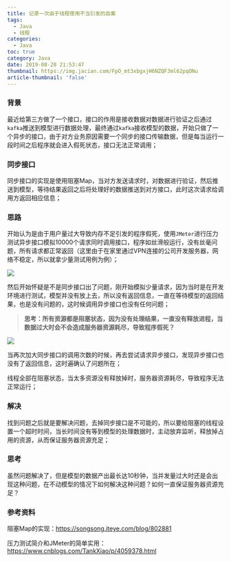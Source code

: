 ```yaml
---
title: 记录一次由于线程使用不当引发的血案
tags:
  - Java
  - 线程
categories:
  - Java
toc: true
category: Java
date: 2019-08-20 21:53:47
thumbnail: https://img.jacian.com/FpO_mt3xbgxjH6NZQF3ml62pqONu
article-thumbnail: 'false'
---
```


### 背景

最近给第三方做了一个接口，接口的作用是接收数据对数据进行验证之后通过`kafka`推送到模型进行数据处理，最终通过`kafka`接收模型的数据，开始只做了一个异步的接口，由于对方业务原因需要一个同步的接口传输数据，但是每当运行一段时间之后程序就会进入假死状态，接口无法正常调用；

<!-- more -->

### 同步接口

同步接口的实现是使用阻塞Map，当对方发送请求时，对数据进行验证，然后推送到模型，等待结果返回之后将处理好的数据推送到对方接口，此时这次请求给调用方返回相应信息；

### 思路

开始认为是由于用户量过大导致内存不足引发的程序假死，使用`JMeter`进行压力测试异步接口模拟10000个请求同时调用接口，程序如丝滑般运行，没有丝毫问题，所有请求都正常返回（这里由于在家里通过VPN连接的公司开发服务器，网络不稳定，所以就拿少量测试用例为例）；

![](https://img.jacian.com/1566311401001.png)



然后开始怀疑是不是同步接口出了问题，刚开始模拟少量请求，因为当时是在开发环境进行测试，模型并没有放上去，所以没有返回信息，一直在等待模型的返回结果，也是没有问题的，这时候调用异步接口也没有任何问题；

> **思考：所有资源都是阻塞状态，因为没有处理结果，一直没有释放进程，当数据过大时会不会造成服务器资源耗尽，导致程序假死？**

![](https://img.jacian.com/1566311734998.png)

当再次加大同步接口的调用次数的时候，再去尝试请求异步接口，发现异步接口也没有了返回信息，这时遍确认了问题所在；

线程全部在阻塞状态，当太多资源没有释放掉时，服务器资源耗尽，导致程序无法正常运行；

### 解决

找到问题之后就是要解决问题，去掉同步接口是不可能的，所以要给阻塞的线程设置一个超时时间，当长时间没有等到模型的处理数据时，主动放弃监听，释放掉占用的资源，从而保证服务器资源充足；

### 思考

虽然问题解决了，但是模型的数据产出最长达10秒钟，当并发量过大时还是会出现这种问题，在不动模型的情况下如何解决这种问题？如何一直保证服务器资源充足？

### 参考资料

阻塞Map的实现：https://songsong.iteye.com/blog/802881

压力测试简介和JMeter的简单实用：https://www.cnblogs.com/TankXiao/p/4059378.html